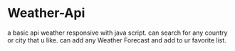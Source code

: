 # Weather-Api
a basic api weather responsive with java script.
can search for any country or city that u like.
can add any Weather Forecast and add to ur favorite list.
